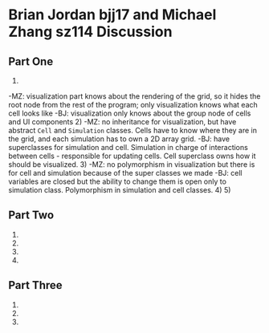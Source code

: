 # Brian Jordan bjj17 and Michael Zhang sz114 Discussion

## Part  One

1)
  -MZ: visualization part knows about the rendering of the grid, so
  it hides the root node from the rest of the program; only visualization knows what each cell looks like
  -BJ: visualization only knows about the group node of cells and UI components
2)
  -MZ: no inheritance for visualization, but have abstract `Cell` and `Simulation` classes. Cells have to know where they are in the grid, and each simulation has to own a 2D array grid.
  -BJ: have superclasses for simulation and cell. Simulation in charge of interactions between cells - responsible for updating cells. Cell superclass owns how it should be visualized.
3)
  -MZ: no polymorphism in visualization but there is for cell and simulation because of the super classes we made
  -BJ: cell variables are closed but the ability to change them is open only to simulation class. Polymorphism in simulation and cell classes.
4)
5)

## Part Two

1)
2)
3)
4)


## Part Three
1)
2)
3)


